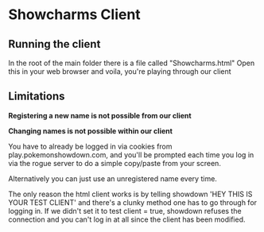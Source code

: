 Showcharms Client
========================================================================
  
Running the client
------------------------------------------------------------------------

In the root of the main folder there is a file called "Showcharms.html"
Open this in your web browser and voila, you're playing through our client




Limitations
------------------------------------------------------------------------

**Registering a new name is not possible from our client**

**Changing names is not possible within our client**

You have to already be logged in via cookies from play.pokemonshowdown.com, and you'll be prompted each time you log in via the rogue server to do a simple copy/paste from your screen. 

Alternatively you can just use an unregistered name every time.

The only reason the html client works is by telling showdown 'HEY THIS IS YOUR TEST CLIENT' and there's a clunky method one has to go through for logging in. If we didn't set it to test client = true, showdown refuses the connection and you can't log in at all since the client has been modified.